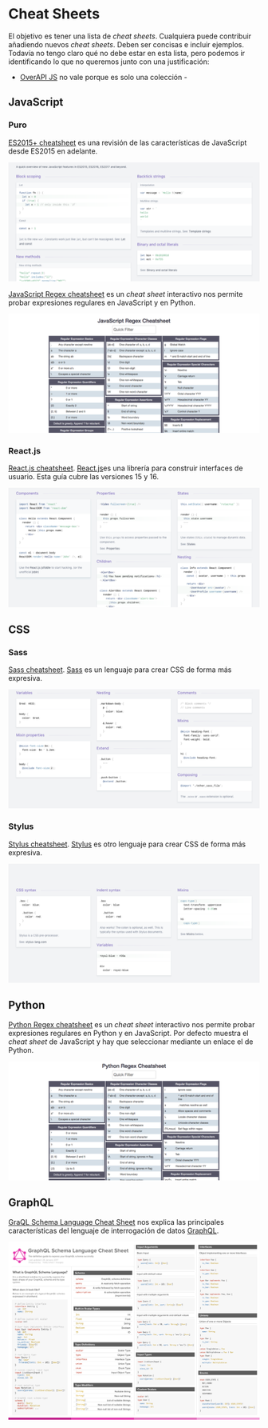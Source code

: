 # Cheat Sheets

El objetivo es tener una lista de *cheat sheets*.
Cualquiera puede contribuir añadiendo nuevos *cheat sheets*.
Deben ser concisas e incluir ejemplos.
Todavía no tengo claro qué no debe estar en esta lista, pero podemos ir identificando lo que no queremos junto con una justificación:
-   [OverAPI JS](http://overapi.com/javascript) no vale porque es solo una colección -  

## JavaScript

### Puro

[ES2015+ cheatsheet](https://devhints.io/es6) es una revisión de las características de JavaScript desde ES2015 en adelante.

[![ES2015+ cheatsheet](img/cheatsheet-ES2015.png)](https://devhints.io/es6)

[JavaScript Regex cheatsheet](https://www.debuggex.com/cheatsheet/regex/javascript) es un *cheat sheet* interactivo nos permite probar expresiones regulares en JavaScript y en Python.

[![JavaScript Regex cheatsheet](img/cheatsheet-jsregex.png)](https://www.debuggex.com/cheatsheet/regex/javascript)

### React.js

[React.js cheatsheet](https://devhints.io/react).
[React.js](https://reactjs.org/)es una librería para construir interfaces de usuario.
Esta guía cubre las versiones 15 y 16.

[![React.js cheatsheet](img/cheatsheet-reactjs.png)](https://devhints.io/react)
## CSS

### Sass

[Sass cheatsheet](https://devhints.io/sass).
[Sass](http://sass-lang.com/) es un lenguaje para crear CSS de forma más expresiva.

[![Sass cheatsheet](img/cheatsheet-sass.png)]()

### Stylus

[Stylus cheatsheet](https://devhints.io/stylus).
[Stylus](http://stylus-lang.com/) es otro lenguaje para crear CSS de forma más expresiva.

[![Stylus cheatsheet](img/cheatsheet-stylus.png)]()

## Python

[Python Regex cheatsheet](https://www.debuggex.com/cheatsheet/regex/javascript) es un *cheat sheet* interactivo nos permite probar expresiones regulares en Python y en JavaScript.
Por defecto muestra el *cheat sheet* de JavaScript y hay que seleccionar mediante un enlace el de Python.

[![Python Regex cheatsheet](img/cheatsheet-pyregex.png)](https://www.debuggex.com/cheatsheet/regex/javascript)

## GraphQL

[GraQL Schema Language Cheat Sheet](https://raw.githubusercontent.com/sogko/graphql-shorthand-notation-cheat-sheet/master/graphql-shorthand-notation-cheat-sheet.png) nos explica las principales características del lenguaje de interrogación de datos [GraphQL](http://graphql.org/).

![GraphQL Schema Language Cheat Sheet](https://raw.githubusercontent.com/sogko/graphql-shorthand-notation-cheat-sheet/master/graphql-shorthand-notation-cheat-sheet.png)

